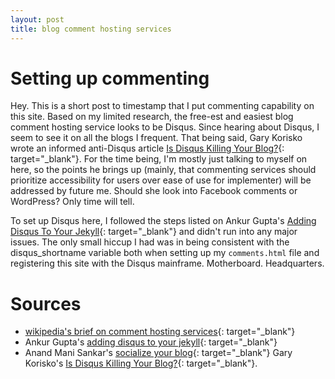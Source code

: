 ```yaml
---
layout: post
title: blog comment hosting services
---
```


Setting up commenting
=====================

Hey. This is a short post to timestamp that I put commenting capability on this site. Based on my limited research, the free-est and easiest blog comment hosting service looks to be Disqus. Since hearing about Disqus, I seem to see it on all the blogs I frequent. That being said, Gary Korisko wrote an informed anti-Disqus article [Is Disqus Killing Your Blog?](http://rebootauthentic.com/disqus-comments-pull-plug/){: target="_blank"}. For the time being, I'm mostly just talking to myself on here, so the points he brings up (mainly, that commenting services should prioritize accessibility for users over ease of use for implementer) will be addressed by future me. Should she look into Facebook comments or WordPress? Only time will tell.  

To set up Disqus here, I followed the steps listed on Ankur Gupta's [Adding Disqus To Your Jekyll](http://www.perfectlyrandom.org/2014/06/29/adding-disqus-to-your-jekyll-powered-github-pages/){: target="_blank"} and didn't run into any major issues. The only small hiccup I had was in being consistent with the disqus_shortname variable both when setting up my <code>comments.html</code> file and registering this site with the Disqus mainframe. Motherboard. Headquarters.  


Sources
========

- [wikipedia's brief on comment hosting services](https://en.wikipedia.org/wiki/Blog_comment_hosting_service){: target="_blank"}
- Ankur Gupta's [adding disqus to your jekyll](http://www.perfectlyrandom.org/2014/06/29/adding-disqus-to-your-jekyll-powered-github-pages/){: target="_blank"}
- Anand Mani Sankar's [socialize your blog](http://anandmanisankar.com/posts/set-up-blog-jekyll-github-pages-2/#socialize-your-blog){: target="_blank"}
Gary Korisko's [Is Disqus Killing Your Blog?](http://rebootauthentic.com/disqus-comments-pull-plug/){: target="_blank"}.
